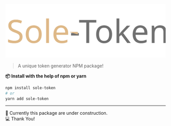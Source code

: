 ![logo](/static/logo.svg)

> A unique token generator NPM package!

<b>📦 Install with the help of npm or yarn</b>

```sh
npm install sole-token
# or
yarn add sole-token
```

<hr>
🚧 Currently this package are under construction.<br>
💻 Thank You!
